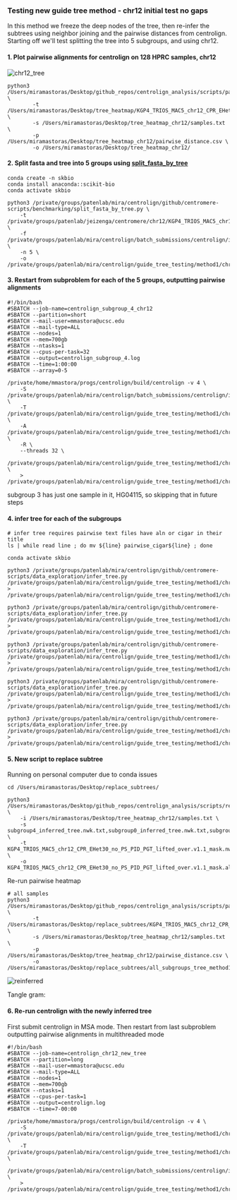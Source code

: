 ### Testing new guide tree method - chr12 initial test no gaps

In this method we freeze the deep nodes of the tree, then re-infer the subtrees using neighbor joining and the pairwise distances from centrolign. Starting off we'll test splitting the tree into 5 subgroups, and using chr12.

#### 1. Plot pairwise alignments for centrolign on 128 HPRC samples, chr12

![chr12_tree](pics/chr12_initial_test_nogaps_pairwise_tree_heatmap.png)

```
python3 /Users/miramastoras/Desktop/github_repos/centrolign_analysis/scripts/pairwise_tree_heatmap.py \
        -t /Users/miramastoras/Desktop/tree_heatmap/KGP4_TRIOS_MAC5_chr12_CPR_EHet30_no_PS_PID_PGT_lifted_over.v1.1_mask.nwk.txt \
        -s /Users/miramastoras/Desktop/tree_heatmap_chr12/samples.txt \
        -p /Users/miramastoras/Desktop/tree_heatmap_chr12/pairwise_distance.csv \
        -o /Users/miramastoras/Desktop/tree_heatmap_chr12/
```

#### 2. Split fasta and tree into 5 groups using [split_fasta_by_tree](https://github.com/jeizenga/centromere-scripts/blob/main/benchmarking/split_fasta_by_tree.py)

```
conda create -n skbio
conda install anaconda::scikit-bio
conda activate skbio

python3 /private/groups/patenlab/mira/centrolign/github/centromere-scripts/benchmarking/split_fasta_by_tree.py \
    -t /private/groups/patenlab/jeizenga/centromere/chr12/KGP4_TRIOS_MAC5_chr12_CPR_EHet30_no_PS_PID_PGT_lifted_over.v1.1_mask.nwk.txt \
    -f /private/groups/patenlab/mira/centrolign/batch_submissions/centrolign/initial_test_nogaps/chr12/initial_test_no_gaps_chr12.fasta \
    -n 5 \
    -o /private/groups/patenlab/mira/centrolign/guide_tree_testing/method1/chr12_initial_test_nogaps/split_fasta_by_tree/
```
#### 3. Restart from subproblem for each of the 5 groups, outputting pairwise alignments

```
#!/bin/bash
#SBATCH --job-name=centrolign_subgroup_4_chr12
#SBATCH --partition=short
#SBATCH --mail-user=mmastora@ucsc.edu
#SBATCH --mail-type=ALL
#SBATCH --nodes=1
#SBATCH --mem=700gb
#SBATCH --ntasks=1
#SBATCH --cpus-per-task=32
#SBATCH --output=centrolign_subgroup_4.log
#SBATCH --time=1:00:00
#SBATCH --array=0-5

/private/home/mmastora/progs/centrolign/build/centrolign -v 4 \
    -S /private/groups/patenlab/mira/centrolign/batch_submissions/centrolign/initial_test_nogaps/chr12/jobstore/ \
    -T /private/groups/patenlab/mira/centrolign/guide_tree_testing/method1/chr12_initial_test_nogaps/split_fasta_by_tree/subgroup_4_tree.nwk \
    -A /private/groups/patenlab/mira/centrolign/guide_tree_testing/method1/chr12_initial_test_nogaps/centrolign_restart_subgroups/subgroup_4/pairwise_cigars/ \
    -R \
    --threads 32 \
    /private/groups/patenlab/mira/centrolign/guide_tree_testing/method1/chr12_initial_test_nogaps/split_fasta_by_tree/subgroup_4_seqs.fasta \
    > /private/groups/patenlab/mira/centrolign/guide_tree_testing/method1/chr12_initial_test_nogaps/centrolign_restart_subgroups/subgroup_4/subgroup_4_chr12.centrolign.gfa
```
subgroup 3 has just one sample in it, HG04115, so skipping that in future steps

#### 4. infer tree for each of the subgroups

```
# infer tree requires pairwise text files have aln or cigar in their title
ls | while read line ; do mv ${line} pairwise_cigar${line} ; done

conda activate skbio

python3 /private/groups/patenlab/mira/centrolign/github/centromere-scripts/data_exploration/infer_tree.py /private/groups/patenlab/mira/centrolign/guide_tree_testing/method1/chr12_initial_test_nogaps/centrolign_restart_subgroups/subgroup_2/pairwise_cigars/ > /private/groups/patenlab/mira/centrolign/guide_tree_testing/method1/chr12_initial_test_nogaps/centrolign_restart_subgroups/subgroup_2/infer_tree/subgroup2_inferred_tree.nwk

python3 /private/groups/patenlab/mira/centrolign/github/centromere-scripts/data_exploration/infer_tree.py /private/groups/patenlab/mira/centrolign/guide_tree_testing/method1/chr12_initial_test_nogaps/centrolign_restart_subgroups/subgroup_4/pairwise_cigars/ > /private/groups/patenlab/mira/centrolign/guide_tree_testing/method1/chr12_initial_test_nogaps/centrolign_restart_subgroups/subgroup_4/infer_tree/subgroup4_inferred_tree.nwk

python3 /private/groups/patenlab/mira/centrolign/github/centromere-scripts/data_exploration/infer_tree.py /private/groups/patenlab/mira/centrolign/guide_tree_testing/method1/chr12_initial_test_nogaps/centrolign_restart_subgroups/subgroup_0/pairwise_cigars/ > /private/groups/patenlab/mira/centrolign/guide_tree_testing/method1/chr12_initial_test_nogaps/centrolign_restart_subgroups/subgroup_0/infer_tree/subgroup0_inferred_tree.nwk

python3 /private/groups/patenlab/mira/centrolign/github/centromere-scripts/data_exploration/infer_tree.py /private/groups/patenlab/mira/centrolign/guide_tree_testing/method1/chr12_initial_test_nogaps/centrolign_restart_subgroups/subgroup_2/pairwise_cigars/ > /private/groups/patenlab/mira/centrolign/guide_tree_testing/method1/chr12_initial_test_nogaps/centrolign_restart_subgroups/subgroup_2/infer_tree/subgroup2_inferred_tree.nwk

python3 /private/groups/patenlab/mira/centrolign/github/centromere-scripts/data_exploration/infer_tree.py /private/groups/patenlab/mira/centrolign/guide_tree_testing/method1/chr12_initial_test_nogaps/centrolign_restart_subgroups/subgroup_1/pairwise_cigars/ > /private/groups/patenlab/mira/centrolign/guide_tree_testing/method1/chr12_initial_test_nogaps/centrolign_restart_subgroups/subgroup_1/infer_tree/subgroup1_inferred_tree.nwk
```
#### 5. New script to replace subtree

Running on personal computer due to conda issues
```
cd /Users/miramastoras/Desktop/replace_subtrees/

python3 /Users/miramastoras/Desktop/github_repos/centrolign_analysis/scripts/replace_subtree.py \
    -i /Users/miramastoras/Desktop/tree_heatmap_chr12/samples.txt \
    -s subgroup4_inferred_tree.nwk.txt,subgroup0_inferred_tree.nwk.txt,subgroup2_inferred_tree.nwk.txt,subgroup1_inferred_tree.nwk \
    -t KGP4_TRIOS_MAC5_chr12_CPR_EHet30_no_PS_PID_PGT_lifted_over.v1.1_mask.nwk.txt \
    -o KGP4_TRIOS_MAC5_chr12_CPR_EHet30_no_PS_PID_PGT_lifted_over.v1.1_mask.all_samples.tree_method1.all_subgroups.nwk.txt
```

Re-run pairwise heatmap
```
# all samples
python3 /Users/miramastoras/Desktop/github_repos/centrolign_analysis/scripts/pairwise_tree_heatmap.py \
        -t /Users/miramastoras/Desktop/replace_subtrees/KGP4_TRIOS_MAC5_chr12_CPR_EHet30_no_PS_PID_PGT_lifted_over.v1.1_mask.all_samples.tree_method1.all_subgroups.nwk.txt \
        -s /Users/miramastoras/Desktop/tree_heatmap_chr12/samples.txt  \
        -p /Users/miramastoras/Desktop/tree_heatmap_chr12/pairwise_distance.csv \
        -o /Users/miramastoras/Desktop/replace_subtrees/all_subgroups_tree_method1
```
![reinferred](pics/all_subgroups_tree_method1_pairwise_tree_heatmap.png)

Tangle gram:


#### 6. Re-run centrolign with the newly inferred tree

First submit centrolign in MSA mode. Then restart from last subproblem outputting pairwise alignments in multithreaded mode
```
#!/bin/bash
#SBATCH --job-name=centrolign_chr12_new_tree
#SBATCH --partition=long
#SBATCH --mail-user=mmastora@ucsc.edu
#SBATCH --mail-type=ALL
#SBATCH --nodes=1
#SBATCH --mem=700gb
#SBATCH --ntasks=1
#SBATCH --cpus-per-task=1
#SBATCH --output=centrolign.log
#SBATCH --time=7-00:00

/private/home/mmastora/progs/centrolign/build/centrolign -v 4 \
    -S /private/groups/patenlab/mira/centrolign/guide_tree_testing/method1/chr12_initial_test_nogaps/rerun_centrolign_w_new_tree/jobstore/ \
    -T /private/groups/patenlab/mira/centrolign/guide_tree_testing/method1/chr12_initial_test_nogaps/rerun_centrolign_w_new_tree/KGP4_TRIOS_MAC5_chr12_CPR_EHet30_no_PS_PID_PGT_lifted_over.v1.1_mask.all_samples.tree_method1.all_subgroups.nwk.txt \
    /private/groups/patenlab/mira/centrolign/batch_submissions/centrolign/initial_test_nogaps/chr12/initial_test_no_gaps_chr12.fasta \
    > /private/groups/patenlab/mira/centrolign/guide_tree_testing/method1/chr12_initial_test_nogaps/rerun_centrolign_w_new_tree/initial_test_no_gaps_chr12.tree_method1.centrolign.gfa
```

